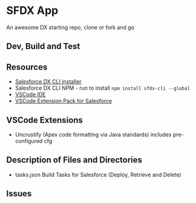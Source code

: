 # SFDX App

An awesome DX starting repo, clone or fork and go

## Dev, Build and Test

## Resources

- [Salesforce DX CLI installer](https://developer.salesforce.com/tools/sfdxcli)
- Salesforce DX CLI NPM - run to install `npm install sfdx-cli --global`
- [VSCode IDE](https://code.visualstudio.com/download)
- [VSCode Extension Pack for Salesforce](https://marketplace.visualstudio.com/items?itemName=salesforce.salesforcedx-vscode)

## VSCode Extensions

- Uncrustify (Apex code formatting via Java standards) includes pre-configured cfg 


## Description of Files and Directories

- tasks.json Build Tasks for Salesforce (Deploy, Retrieve and Delete)

## Issues
